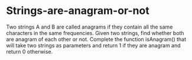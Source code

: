 # Strings-are-anagram-or-not
Two strings A and B are called anagrams if they contain all the same characters in the same frequencies. Given two strings, find whether both are anagram of each other or not.  Complete the function isAnagram() that will take two strings as parameters and return 1 if they are anagram and return 0 otherwise.

